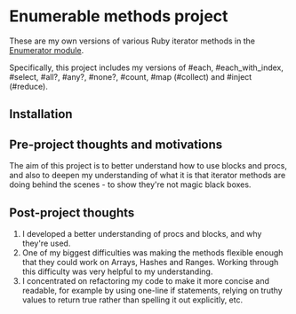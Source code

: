 # Enumerable methods project

These are my own versions of various Ruby iterator methods in the [Enumerator module](https://ruby-doc.org/core-2.4.2/Enumerable.html).

Specifically, this project includes my versions of #each, #each_with_index, #select, #all?, #any?, #none?, #count, #map (#collect) and #inject (#reduce).

## Installation

<!-- Open your terminal/command line. Navigate to the directory where you want this project to live. Type:
```
$ git clone https://github.com/JonoSenior/enumerator_methods.git
$ cd bubble_sort
$ ruby bubble_sort.rb
``` -->
## Pre-project thoughts and motivations

The aim of this project is to better understand how to use blocks and procs, and also to deepen my understanding of what it is that iterator methods are doing behind the scenes - to show they're not magic black boxes.

## Post-project thoughts

1. I developed a better understanding of procs and blocks, and why they're used.
2. One of my biggest difficulties was making the methods flexible enough that they could work on Arrays, Hashes and Ranges. Working through this difficulty was very helpful to my understanding.
3. I concentrated on refactoring my code to make it more concise and readable, for example by using one-line if statements, relying on truthy values to return true rather than spelling it out explicitly, etc.
